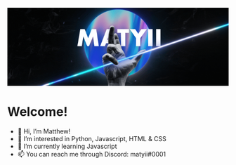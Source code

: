 ![Banner](standard.gif)

# Welcome!

- 👋 Hi, I’m Matthew!
- 👀 I’m interested in Python, Javascript, HTML & CSS
- 🌱 I’m currently learning Javascript
- 📫 You can reach me through Discord: matyii#0001
